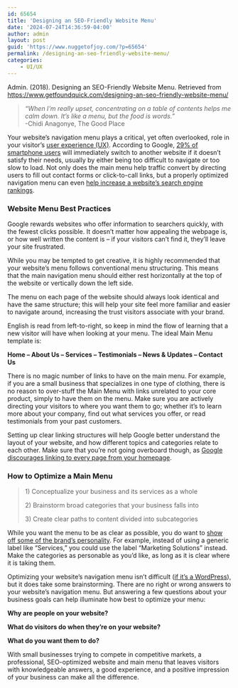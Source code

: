 ```yaml
---
id: 65654
title: 'Designing an SEO-Friendly Website Menu'
date: '2024-07-24T14:36:59-04:00'
author: admin
layout: post
guid: 'https://www.nuggetofjoy.com/?p=65654'
permalink: /designing-an-seo-friendly-website-menu/
categories:
    - UI/UX
---
```


Admin. (2018). Designing an SEO-Friendly Website Menu. Retrieved from https://www.getfoundquick.com/designing-an-seo-friendly-website-menu/

> *“When I’m really upset, concentrating on a table of contents helps me calm down. It’s like a menu, but the food is words.”*  
> -Chidi Anagonye, The Good Place

Your website’s navigation menu plays a critical, yet often overlooked, role in your visitor’s [user experience (UX)](https://www.getfoundquick.com/what-is-ux-experience-and-do-we-need-it/). According to Google, [29% of smartphone users](https://www.thinkwithgoogle.com/marketing-resources/experience-design/speed-is-key-optimize-your-mobile-experience/) will immediately switch to another website if it doesn’t satisfy their needs, usually by either being too difficult to navigate or too slow to load. Not only does the main menu help traffic convert by directing users to fill out contact forms or click-to-call links, but a properly optimized navigation menu can even [help increase a website’s search engine rankings](https://yoast.com/site-structure-the-ultimate-guide/#why-important).

### Website Menu Best Practices

Google rewards websites who offer information to searchers quickly, with the fewest clicks possible. It doesn’t matter how appealing the webpage is, or how well written the content is – if your visitors can’t find it, they’ll leave your site frustrated.

While you may be tempted to get creative, it is highly recommended that your website’s menu follows conventional menu structuring. This means that the main navigation menu should either rest horizontally at the top of the website or vertically down the left side.

The menu on each page of the website should always look identical and have the same structure; this will help your site feel more familiar and easier to navigate around, increasing the trust visitors associate with your brand.

English is read from left-to-right, so keep in mind the flow of learning that a new visitor will have when looking at your menu. The ideal Main Menu template is:

**Home – About Us – Services – Testimonials – News &amp; Updates – Contact Us**

There is no magic number of links to have on the main menu. For example, if you are a small business that specializes in one type of clothing, there is no reason to over-stuff the Main Menu with links unrelated to your core product, simply to have them on the menu. Make sure you are actively directing your visitors to where you want them to go; whether it’s to learn more about your company, find out what services you offer, or read testimonials from your past customers.

Setting up clear linking structures will help Google better understand the layout of your website, and how different topics and categories relate to each other. Make sure that you’re not going overboard though, as [Google discourages linking to every page from your homepage](https://www.searchenginejournal.com/google-discourages-linking-to-every-page-from-a-sites-home-page/267955/).

### How to Optimize a Main Menu

> 1\) Conceptualize your business and its services as a whole
> 
> 2\) Brainstorm broad categories that your business falls into
> 
> 3\) Create clear paths to content divided into subcategories

While you want the menu to be as clear as possible, you do want to [show off some of the brand’s personality](https://www.getfoundquick.com/how-can-i-define-my-brands-voice-and-tone/). For example, instead of using a generic label like “Services,” you could use the label “Marketing Solutions” instead. Make the categories as personable as you’d like, as long as it is clear where it is taking them.

Optimizing your website’s navigation menu isn’t difficult ([if it’s a WordPress](https://www.getfoundquick.com/what-are-the-advantages-of-a-wordpress-website/)), but it does take some brainstorming. There are no right or wrong answers to your website’s navigation menu. But answering a few questions about your business goals can help illuminate how best to optimize your menu:

**Why are people on your website?**

**What do visitors do when they’re on your website?**

**What do you want them to do?**

With small businesses trying to compete in competitive markets, a professional, SEO-optimized website and main menu that leaves visitors with knowledgeable answers, a good experience, and a positive impression of your business can make all the difference.